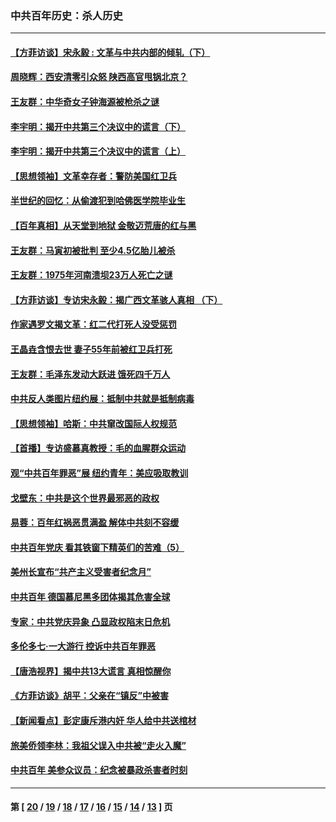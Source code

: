 ### 中共百年历史：杀人历史
---
#### [【方菲访谈】宋永毅 : 文革与中共内部的倾轧（下）](../../pages/nf1176106/n13486836.md?03190430) 
#### [周晓辉：西安清零引众怒 陕西高官甩锅北京？](../../pages/nf1176106/n13484627.md?03190430) 
#### [王友群：中华奇女子钟海源被枪杀之谜](../../pages/nf1176106/n13430555.md?03190430) 
#### [李宇明：揭开中共第三个决议中的谎言（下）](../../pages/nf1176106/n13389389.md?03190430) 
#### [李宇明：揭开中共第三个决议中的谎言（上）](../../pages/nf1176106/n13388697.md?03190430) 
#### [【思想领袖】文革幸存者：警防美国红卫兵](../../pages/nf1176106/n13339289.md?03190430) 
#### [半世纪的回忆：从偷渡犯到哈佛医学院毕业生](../../pages/nf1176106/n13345328.md?03190430) 
#### [【百年真相】从天堂到地狱 金敬迈荒唐的红与黑](../../pages/nf1176106/n13336995.md?03190430) 
#### [王友群：马寅初被批判 至少4.5亿胎儿被杀](../../pages/nf1176106/n13260313.md?03190430) 
#### [王友群：1975年河南溃坝23万人死亡之谜](../../pages/nf1176106/n13231576.md?03190430) 
#### [【方菲访谈】专访宋永毅：揭广西文革骇人真相 （下）](../../pages/nf1176106/n13209074.md?03190430) 
#### [作家遇罗文揭文革：红二代打死人没受惩罚](../../pages/nf1176106/n13205254.md?03190430) 
#### [王晶垚含恨去世 妻子55年前被红卫兵打死](../../pages/nf1176106/n13203590.md?03190430) 
#### [王友群：毛泽东发动大跃进 饿死四千万人](../../pages/nf1176106/n13177158.md?03190430) 
#### [中共反人类图片纽约展：抵制中共就是抵制病毒](../../pages/nf1176106/n13115371.md?03190430) 
#### [【思想领袖】哈斯：中共窜改国际人权规范](../../pages/nf1176106/n13053647.md?03190430) 
#### [【首播】专访盛慕真教授：毛的血腥群众运动](../../pages/nf1176106/n13091782.md?03190430) 
#### [观“中共百年罪恶”展 纽约青年：美应吸取教训](../../pages/nf1176106/n13085246.md?03190430) 
#### [戈壁东：中共是这个世界最邪恶的政权](../../pages/nf1176106/n13085641.md?03190430) 
#### [易蓉：百年红祸恶贯满盈 解体中共刻不容缓](../../pages/nf1176106/n13084455.md?03190430) 
#### [中共百年党庆 看其铁窗下精英们的苦难（5）](../../pages/nf1176106/n13076766.md?03190430) 
#### [美州长宣布“共产主义受害者纪念月”](../../pages/nf1176106/n13074024.md?03190430) 
#### [中共百年 德国慕尼黑多团体揭其危害全球](../../pages/nf1176106/n13068873.md?03190430) 
#### [专家：中共党庆异象 凸显政权陷末日危机](../../pages/nf1176106/n13067084.md?03190430) 
#### [多伦多七·一大游行 控诉中共百年罪恶](../../pages/nf1176106/n13062043.md?03190430) 
#### [【唐浩视界】揭中共13大谎言 真相惊醒你](../../pages/nf1176106/n13065208.md?03190430) 
#### [《方菲访谈》胡平：父亲在“镇反”中被害](../../pages/nf1176106/n13064114.md?03190430) 
#### [【新闻看点】彭定康斥港内奸 华人给中共送棺材](../../pages/nf1176106/n13064230.md?03190430) 
#### [旅美侨领李林：我祖父误入中共被“走火入魔”](../../pages/nf1176106/n13062777.md?03190430) 
#### [中共百年 美参众议员：纪念被暴政杀害者时刻](../../pages/nf1176106/n13063735.md?03190430) 

---
#### 第 [ [20](./20.md?03190430) / [19](./19.md?03190430) / [18](./18.md?03190430) / [17](./17.md?03190430) / [16](./16.md?03190430) / [15](./15.md?03190430) / [14](./14.md?03190430) / [13](./13.md?03190430) ] 页
